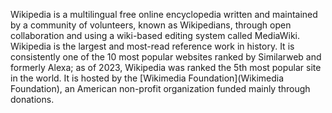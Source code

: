 Wikipedia is a multilingual free online encyclopedia written and maintained by a community of volunteers, known as Wikipedians,
through open collaboration and using a wiki-based editing system called MediaWiki. Wikipedia is the largest and most-read reference work in history. 
It is consistently one of the 10 most popular websites ranked by Similarweb and formerly Alexa; as of 2023, Wikipedia was ranked the 5th most popular site in the world. 
It is hosted by the [Wikimedia Foundation](Wikimedia Foundation), an American non-profit organization funded mainly through donations.

